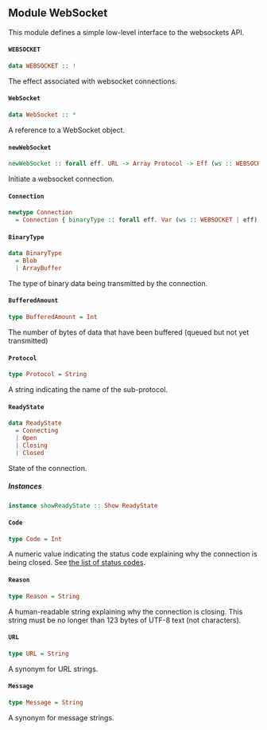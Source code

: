 ## Module WebSocket

This module defines a simple low-level interface to the websockets API.

#### `WEBSOCKET`

``` purescript
data WEBSOCKET :: !
```

The effect associated with websocket connections.

#### `WebSocket`

``` purescript
data WebSocket :: *
```

A reference to a WebSocket object.

#### `newWebSocket`

``` purescript
newWebSocket :: forall eff. URL -> Array Protocol -> Eff (ws :: WEBSOCKET | eff) Connection
```

Initiate a websocket connection.

#### `Connection`

``` purescript
newtype Connection
  = Connection { binaryType :: forall eff. Var (ws :: WEBSOCKET | eff) BinaryType, bufferedAmount :: forall eff. GettableVar (ws :: WEBSOCKET | eff) BufferedAmount, onclose :: forall eff handlerEff. SettableVar (ws :: WEBSOCKET | eff) (EventListener CloseEvent handlerEff), onerror :: forall eff handlerEff. SettableVar (ws :: WEBSOCKET | eff) (EventListener Event handlerEff), onmessage :: forall eff handlerEff. SettableVar (ws :: WEBSOCKET | eff) (EventListener MessageEvent handlerEff), onopen :: forall eff handlerEff. SettableVar (ws :: WEBSOCKET | eff) (EventListener Event handlerEff), protocol :: forall eff. Var (ws :: WEBSOCKET | eff) Protocol, readyState :: forall eff. GettableVar (ws :: WEBSOCKET | eff) ReadyState, url :: forall eff. GettableVar (ws :: WEBSOCKET | eff) URL, close :: forall eff. Maybe Code -> Maybe Reason -> Eff (ws :: WEBSOCKET | eff) Unit, send :: forall eff. String -> Eff (ws :: WEBSOCKET | eff) Unit, socket :: forall eff. GettableVar (ws :: WEBSOCKET | eff) WebSocket }
```

#### `BinaryType`

``` purescript
data BinaryType
  = Blob
  | ArrayBuffer
```

The type of binary data being transmitted by the connection.

#### `BufferedAmount`

``` purescript
type BufferedAmount = Int
```

The number of bytes of data that have been buffered (queued but not yet transmitted)

#### `Protocol`

``` purescript
type Protocol = String
```

A string indicating the name of the sub-protocol.

#### `ReadyState`

``` purescript
data ReadyState
  = Connecting
  | Open
  | Closing
  | Closed
```

State of the connection.

##### Instances
``` purescript
instance showReadyState :: Show ReadyState
```

#### `Code`

``` purescript
type Code = Int
```

A numeric value indicating the status code explaining why the connection is being closed.
See [the list of status codes](https://developer.mozilla.org/en-US/docs/Web/API/CloseEvent#Status_codes).

#### `Reason`

``` purescript
type Reason = String
```

A human-readable string explaining why the connection is closing. This
string must be no longer than 123 bytes of UTF-8 text (not characters).

#### `URL`

``` purescript
type URL = String
```

A synonym for URL strings.

#### `Message`

``` purescript
type Message = String
```

A synonym for message strings.


